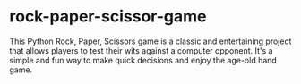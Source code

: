 # rock-paper-scissor-game
This Python Rock, Paper, Scissors game is a classic and entertaining project that allows players to test their wits against a computer opponent. It's a simple and fun way to make quick decisions and enjoy the age-old hand game.
